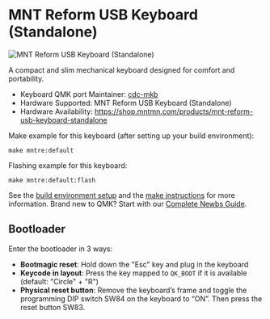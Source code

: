 # MNT Reform USB Keyboard (Standalone)

![MNT Reform USB Keyboard (Standalone)](https://shop.mntmn.com/spree/products/117/large/reform-standalone-black-full.jpg)

A compact and slim mechanical keyboard designed for comfort and portability.

* Keyboard QMK port Maintainer: [cdc-mkb](https://github.com/cdc-mkb)
* Hardware Supported: MNT Reform USB Keyboard (Standalone)
* Hardware Availability: https://shop.mntmn.com/products/mnt-reform-usb-keyboard-standalone

Make example for this keyboard (after setting up your build environment):

    make mntre:default

Flashing example for this keyboard:

    make mntre:default:flash

See the [build environment setup](https://docs.qmk.fm/#/getting_started_build_tools) and the [make instructions](https://docs.qmk.fm/#/getting_started_make_guide) for more information. Brand new to QMK? Start with our [Complete Newbs Guide](https://docs.qmk.fm/#/newbs).

## Bootloader

Enter the bootloader in 3 ways:

* **Bootmagic reset**: Hold down the "Esc" key and plug in the keyboard
* **Keycode in layout**: Press the key mapped to `QK_BOOT` if it is available (default: "Circle" + "R")
* **Physical reset button**: Remove the keyboard’s frame and toggle the programming DIP switch SW84 on the keyboard to “ON”.  Then press the reset button SW83.

